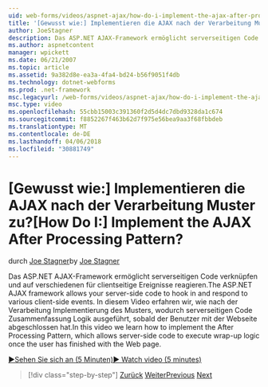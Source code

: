 ```yaml
---
uid: web-forms/videos/aspnet-ajax/how-do-i-implement-the-ajax-after-processing-pattern
title: '[Gewusst wie:] Implementieren die AJAX nach der Verarbeitung Muster zu? | Microsoft-Dokumentation'
author: JoeStagner
description: Das ASP.NET AJAX-Framework ermöglicht serverseitigen Code verknüpfen und auf verschiedenen für clientseitige Ereignisse reagieren. In diesem Video erfahren wir, wie die Aft implementiert...
ms.author: aspnetcontent
manager: wpickett
ms.date: 06/21/2007
ms.topic: article
ms.assetid: 9a382d8e-ea3a-4fa4-bd24-b56f9051f4db
ms.technology: dotnet-webforms
ms.prod: .net-framework
msc.legacyurl: /web-forms/videos/aspnet-ajax/how-do-i-implement-the-ajax-after-processing-pattern
msc.type: video
ms.openlocfilehash: 55cbb15003c391360f2d5d4dc7dbd9328da1c674
ms.sourcegitcommit: f8852267f463b62d7f975e56bea9aa3f68fbbdeb
ms.translationtype: MT
ms.contentlocale: de-DE
ms.lasthandoff: 04/06/2018
ms.locfileid: "30881749"
---
```

<a name="how-do-i-implement-the-ajax-after-processing-pattern"></a><span data-ttu-id="a6f6a-105">[Gewusst wie:] Implementieren die AJAX nach der Verarbeitung Muster zu?</span><span class="sxs-lookup"><span data-stu-id="a6f6a-105">[How Do I:] Implement the AJAX After Processing Pattern?</span></span>
====================
<span data-ttu-id="a6f6a-106">durch [Joe Stagner](https://github.com/JoeStagner)</span><span class="sxs-lookup"><span data-stu-id="a6f6a-106">by [Joe Stagner](https://github.com/JoeStagner)</span></span>

<span data-ttu-id="a6f6a-107">Das ASP.NET AJAX-Framework ermöglicht serverseitigen Code verknüpfen und auf verschiedenen für clientseitige Ereignisse reagieren.</span><span class="sxs-lookup"><span data-stu-id="a6f6a-107">The ASP.NET AJAX framework allows your server-side code to hook in and respond to various client-side events.</span></span> <span data-ttu-id="a6f6a-108">In diesem Video erfahren wir, wie nach der Verarbeitung Implementierung des Musters, wodurch serverseitigen Code Zusammenfassung Logik ausgeführt, sobald der Benutzer mit der Webseite abgeschlossen hat.</span><span class="sxs-lookup"><span data-stu-id="a6f6a-108">In this video we learn how to implement the After Processing Pattern, which allows server-side code to execute wrap-up logic once the user has finished with the Web page.</span></span>

[<span data-ttu-id="a6f6a-109">&#9654;Sehen Sie sich an (5 Minuten)</span><span class="sxs-lookup"><span data-stu-id="a6f6a-109">&#9654; Watch video (5 minutes)</span></span>](https://channel9.msdn.com/Blogs/ASP-NET-Site-Videos/how-do-i-implement-the-ajax-after-processing-pattern)

> [!div class="step-by-step"]
> <span data-ttu-id="a6f6a-110">[Zurück](how-do-i-use-the-aspnet-ajax-history-control.md)
> [Weiter](how-do-i-update-multiple-regions-of-a-page-with-aspnet-ajax.md)</span><span class="sxs-lookup"><span data-stu-id="a6f6a-110">[Previous](how-do-i-use-the-aspnet-ajax-history-control.md)
[Next](how-do-i-update-multiple-regions-of-a-page-with-aspnet-ajax.md)</span></span>
